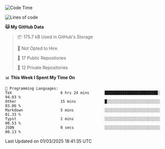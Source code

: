 <!--START_SECTION:waka-->
![Code Time](http://img.shields.io/badge/Code%20Time-1%2C067%20hrs%206%20mins-blue)

![Lines of code](https://img.shields.io/badge/From%20Hello%20World%20I%27ve%20Written-220.9%20thousand%20lines%20of%20code-blue)

**🐱 My GitHub Data** 

> 📦 175.7 kB Used in GitHub's Storage 
 > 
> 🚫 Not Opted to Hire
 > 
> 📜 17 Public Repositories 
 > 
> 🔑 12 Private Repositories 
 > 
📊 **This Week I Spent My Time On** 

```text
💬 Programming Languages: 
TeX                      6 hrs 24 mins       ████████████████████████░   94.03 % 
Other                    15 mins             █░░░░░░░░░░░░░░░░░░░░░░░░   03.86 % 
Markdown                 5 mins              ░░░░░░░░░░░░░░░░░░░░░░░░░   01.33 % 
Typst                    2 mins              ░░░░░░░░░░░░░░░░░░░░░░░░░   00.53 % 
JSON                     0 secs              ░░░░░░░░░░░░░░░░░░░░░░░░░   00.13 % 
```


 Last Updated on 01/03/2025 18:41:35 UTC
<!--END_SECTION:waka-->
